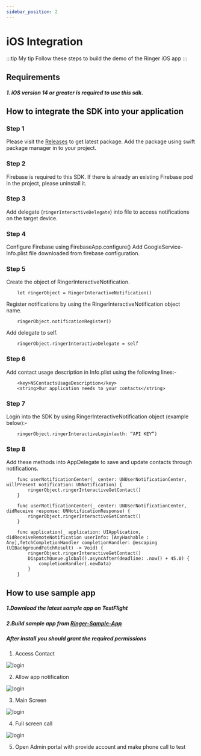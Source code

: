 ```yaml
---
sidebar_position: 2
---
```


# iOS Integration
:::tip My tip
Follow these steps to build the demo of the Ringer iOS app
:::


## Requirements 

##### 1. iOS version 14 or greater is required to use this sdk.



## How to integrate the SDK into your application
### Step 1
Please visit the [Releases](https://github.com/RingerInteractive/Ringer-Interactive-iOS-SDK) to get latest package.
Add the package using swift package manager in to your project.

### Step 2
Firebase is required to this SDK. If there is already an existing Firebase pod in the project, please uninstall it.

### Step 3
Add delegate (`ringerInteractiveDelegate`) into file to access notifications on the target device.

### Step 4
Configure Firebase using FirebaseApp.configure()
Add GoogleService-Info.plist file downloaded from firebase configuration.

### Step 5
Create the object of RingerInteractiveNotification.
```
	let ringerObject = RingerInteractiveNotification()
```
Register notifications by using the RingerInteractiveNotification object name.
```
	ringerObject.notificationRegister()
```
Add delegate to self.
```
	ringerObject.ringerInteractiveDelegate = self
```
### Step 6
Add contact usage description in Info.plist using the following lines:-
```	
	<key>NSContactsUsageDescription</key>
	<string>Our application needs to your contacts</string>
```

### Step 7
Login into the SDK by using RingerInteractiveNotification object (example below):-
```
	ringerObject.ringerInteractiveLogin(auth: “API KEY”)
```
### Step 8
Add these methods into AppDelegate to save and update contacts through notifications.
```
	func userNotificationCenter(_ center: UNUserNotificationCenter, willPresent notification: UNNotification) {
		ringerObject.ringerInteractiveGetContact()
	}
    
	func userNotificationCenter(_ center: UNUserNotificationCenter, didReceive response: UNNotificationResponse) {
		ringerObject.ringerInteractiveGetContact()
	}
    
	func application(_ application: UIApplication, didReceiveRemoteNotification userInfo: [AnyHashable : Any],fetchCompletionHandler completionHandler: @escaping (UIBackgroundFetchResult) -> Void) {
		ringerObject.ringerInteractiveGetContact()
		DispatchQueue.global().asyncAfter(deadline: .now() + 45.0) {
		    completionHandler(.newData)
		}
	}
```


## How to use sample app
##### 1.Download the latest sample app on TestFlight 
##### 2.Build sample app from [Ringer-Sample-App](https://github.com/RingerInteractive/Ringer-SDK-Sample-App-IOS)

##### After install you should grant the required permissions 
1. Access Contact

 ![login](./../img/access_contact.jpg)

2. Allow app notification

 ![login](./../img/notification.jpg)

3. Main Screen

 ![login](./../img/home_screen.jpg)

4. Full screen call

 ![login](./../img/app_setting.jpg)

5. Open Admin portal with provide account and make phone call to test 






